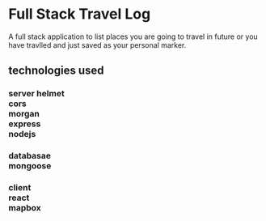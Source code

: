 # Full Stack Travel Log

A full stack application to list places you are going to travel in future or you have travlled and just saved as your personal marker.

## technologies used
### server helmet </br> cors </br> morgan </br>  express </br> nodejs 
### databasae </br>  mongoose 
### client </br> react  </br> mapbox 

